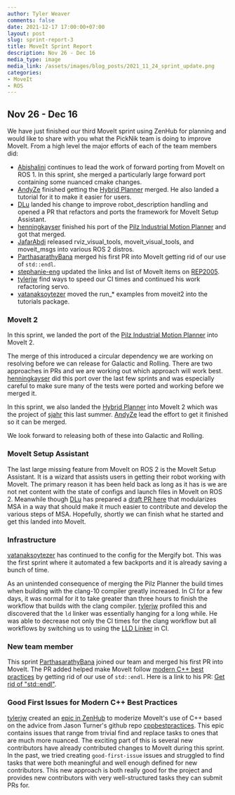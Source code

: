 ```yaml
---
author: Tyler Weaver
comments: false
date: 2021-12-17 17:00:00+07:00
layout: post
slug: sprint-report-3
title: MoveIt Sprint Report
description: Nov 26 - Dec 16
media_type: image
media_link: /assets/images/blog_posts/2021_11_24_sprint_update.png
categories:
- MoveIt
- ROS
---
```


## Nov 26 - Dec 16

We have just finished our third MoveIt sprint using ZenHub for planning and would like to share with you what the PickNik team is doing to improve MoveIt.  From a high level the major efforts of each of the team members did:

- [Abishalini](https://github.com/Abishalini) continues to lead the work of forward porting from MoveIt on ROS 1.  In this sprint, she merged a particularly large forward port containing some nuanced cmake changes.
- [AndyZe](https://github.com/AndyZe) finished getting the [Hybrid Planner](https://moveit.picknik.ai/main/doc/hybrid_planning/hybrid_planning_tutorial.html) merged.  He also landed a tutorial for it to make it easier for users.
- [DLu](https://github.com/DLu) landed his change to improve robot_description handling and opened a PR that refactors and ports the framework for MoveIt Setup Assistant.
- [henningkayser](https://github.com/henningkayser) finished his port of the [Pilz Industrial Motion Planner](https://moveit.picknik.ai/main/doc/pilz_industrial_motion_planner/pilz_industrial_motion_planner.html?highlight=pilz) and got that merged.
- [JafarAbdi](https://github.com/JafarAbdi) released rviz_visual_tools, moveit_visual_tools, and moveit_msgs into various ROS 2 distros.
- [ParthasarathyBana](https://github.com/ParthasarathyBana) merged his first PR into MoveIt getting rid of our use of ``std::endl``.
- [stephanie-eng](https://github.com/stephanie-eng) updated the links and list of MoveIt items on [REP2005](https://www.ros.org/reps/rep-2005.html).
- [tylerjw](https://github.com/tylerjw) find ways to speed our CI times and continued his work refactoring servo.
- [vatanaksoytezer](https://github.com/vatanaksoytezer) moved the run_* examples from moveit2 into the tutorials package.

### MoveIt 2

In this sprint, we landed the port of the [Pilz Industrial Motion Planner](https://moveit.picknik.ai/main/doc/pilz_industrial_motion_planner/pilz_industrial_motion_planner.html?highlight=pilz) into MoveIt 2.

The merge of this introduced a circular dependency we are working on resolving before we can release for Galactic and Rolling.
There are two approaches in PRs and we are working out which approach will work best.
[henningkayser](https://github.com/henningkayser) did this port over the last few sprints and was especially careful to make sure many of the tests were ported and working before we merged it.

In this sprint, we also landed the [Hybrid Planner](https://moveit.picknik.ai/main/doc/hybrid_planning/hybrid_planning_tutorial.html) into MoveIt 2 which was the project of [sjahr](https://github.com/sjahr) this last summer.
[AndyZe](https://github.com/AndyZe) lead the effort to get it finished so it can be merged.

We look forward to releasing both of these into Galactic and Rolling.

### MoveIt Setup Assistant

The last large missing feature from MoveIt on ROS 2 is the MoveIt Setup Assistant.
It is a wizard that assists users in getting their robot working with MoveIt.
The primary reason it has been held back as long as it has is we are not net content with the state of configs and launch files in MoveIt on ROS 2.
Meanwhile though [DLu](https://github.com/DLu) has prepared a [draft PR here](https://github.com/ros-planning/moveit2/pull/838) that modularizes MSA in a way that should make it much easier to contribute and develop the various steps of MSA.
Hopefully, shortly we can finish what he started and get this landed into MoveIt.

### Infrastructure

[vatanaksoytezer](https://github.com/vatanaksoytezer) has continued to the config for the Mergify bot.
This was the first sprint where it automated a few backports and it is already saving a bunch of time.

As an unintended consequence of merging the Pilz Planner the build times when building with the clang-10 compiler greatly increased.
In CI for a few days, it was normal for it to take greater than three hours to finish the workflow that builds with the clang compiler.
[tylerjw](https://github.com/tylerjw) profiled this and discovered that the ``ld`` linker was essentially hanging for a long while.
He was able to decrease not only the CI times for the clang workflow but all workflows by switching us to using the [LLD Linker](https://lld.llvm.org/) in CI.

### New team member

This sprint [ParthasarathyBana](https://github.com/ParthasarathyBana) joined our team and merged his first PR into MoveIt.
The PR added helped make MoveIt follow [modern C++ best practices](https://github.com/cpp-best-practices/cppbestpractices/blob/master/08-Considering_Performance.md#get-rid-of-stdendl) by getting rid of our use of ``std::endl``.
Here is a link to his PR: [Get rid of "std::endl"](https://github.com/ros-planning/moveit2/pull/918).

### Good First Issues for Modern C++ Best Practices

[tylerjw](https://github.com/tylerjw) created an [epic in ZenHub](https://github.com/ros-planning/moveit2/issues/840) to moderize MoveIt's use of C++ based on the advice from Jason Turner's github repo [cppbestpractices](https://github.com/cpp-best-practices/cppbestpractices).
This epic contains issues that range from trivial find and replace tasks to ones that are much more nuanced.
The exciting part of this is several new contributors have already contributed changes to MoveIt during this sprint.
In the past, we tried creating ``good-first-issue`` issues and struggled to find tasks that were both meaningful and well enough defined for new contributors.
This new approach is both really good for the project and provides new contributors with very well-structured tasks they can submit PRs for.
